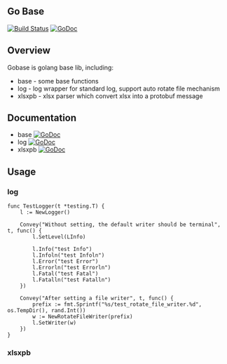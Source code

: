 ## Go Base
[![Build Status](https://travis-ci.org/leoxk/gobase.svg?branch=master)](https://travis-ci.org/leoxk/gobase)
[![GoDoc](https://godoc.org/github.com/leoxk/gobase?status.svg)](https://godoc.org/github.com/leoxk/gobase)

## Overview
Gobase is golang base lib, including:
* base - some base functions
* log - log wrapper for standard log, support auto rotate file mechanism
* xlsxpb - xlsx parser which convert xlsx into a protobuf message

## Documentation
* base   [![GoDoc](https://godoc.org/github.com/leoxk/gobase?status.svg)](https://godoc.org/github.com/leoxk/gobase/base)
* log    [![GoDoc](https://godoc.org/github.com/leoxk/gobase?status.svg)](https://godoc.org/github.com/leoxk/gobase/log)
* xlsxpb [![GoDoc](https://godoc.org/github.com/leoxk/gobase?status.svg)](https://godoc.org/github.com/leoxk/gobase/xlsxpb)

## Usage
### log
```
func TestLogger(t *testing.T) {
	l := NewLogger()

	Convey("Without setting, the default writer should be terminal", t, func() {
		l.SetLevel(LInfo)

		l.Info("test Info")
		l.Infoln("test Infoln")
		l.Error("test Error")
		l.Errorln("test Errorln")
		l.Fatal("test Fatal")
		l.Fatalln("test Fatalln")
	})

	Convey("After setting a file writer", t, func() {
		prefix := fmt.Sprintf("%s/test_rotate_file_writer.%d", os.TempDir(), rand.Int())
		w := NewRotateFileWriter(prefix)
		l.SetWriter(w)
	})
}
```

### xlsxpb
```
```
